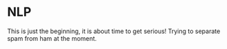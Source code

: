 # NLP

This is just the beginning, it is about time to get serious! Trying to separate spam from ham at the moment.
